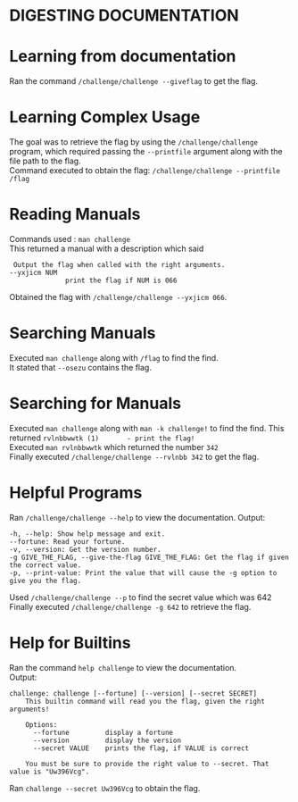 # DIGESTING DOCUMENTATION
# Learning from documentation
Ran the command `/challenge/challenge --giveflag` to get the flag.

# Learning Complex Usage
The goal was to retrieve the flag by using the `/challenge/challenge` program, which required passing the `--printfile` argument along with the file path to the flag.  
Command executed to obtain the flag: `/challenge/challenge --printfile /flag`

# Reading Manuals
Commands used : `man challenge`  
This returned a manual with a description which said
```
 Output the flag when called with the right arguments.
--yxjicm NUM
              print the flag if NUM is 066
```
Obtained the flag with `/challenge/challenge --yxjicm 066`.  

# Searching Manuals
Executed `man challenge` along with `/flag` to find the find.  
It stated that `--osezu` contains the flag.  

# Searching for Manuals
Executed `man challenge` along with `man -k challenge!` to find the find.
This returned `rvlnbbwwtk (1)       - print the flag!`  
Executed `man rvlnbbwwtk` which returned the number `342`  
Finally executed `/challenge/challenge --rvlnbb 342` to get the flag.  

# Helpful Programs
Ran `/challenge/challenge --help` to view the documentation. 
Output:
```
-h, --help: Show help message and exit.
--fortune: Read your fortune.
-v, --version: Get the version number.
-g GIVE_THE_FLAG, --give-the-flag GIVE_THE_FLAG: Get the flag if given the correct value.
-p, --print-value: Print the value that will cause the -g option to give you the flag.
```
Used `/challenge/challenge --p` to find the secret value which was 642  
Finally executed `/challenge/challenge -g 642` to retrieve the flag.

# Help for Builtins
Ran the command `help challenge` to view the documentation.  
Output: 
```
challenge: challenge [--fortune] [--version] [--secret SECRET]
    This builtin command will read you the flag, given the right arguments!

    Options:
      --fortune         display a fortune
      --version         display the version
      --secret VALUE    prints the flag, if VALUE is correct

    You must be sure to provide the right value to --secret. That value is "Uw396Vcg".
```
Ran `challenge --secret Uw396Vcg` to obtain the flag.  

